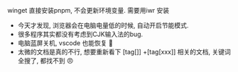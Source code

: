 winget 直接安装pnpm, 不会更新环境变量.
需要用iwr 安装


* 今天才发现, 浏览器会在电脑电量低的时候, 自动开启节能模式.
* 很多程序其实都没有考虑到CJK输入法的bug.
* 电脑蓝屏关机, vscode 也能恢复 🍺
* 太微的文档是真的不行, 想要重新看下 [tag[]] +[tag[xxx]] 相关的文档, 关键词全搜了, 都找不到 😠